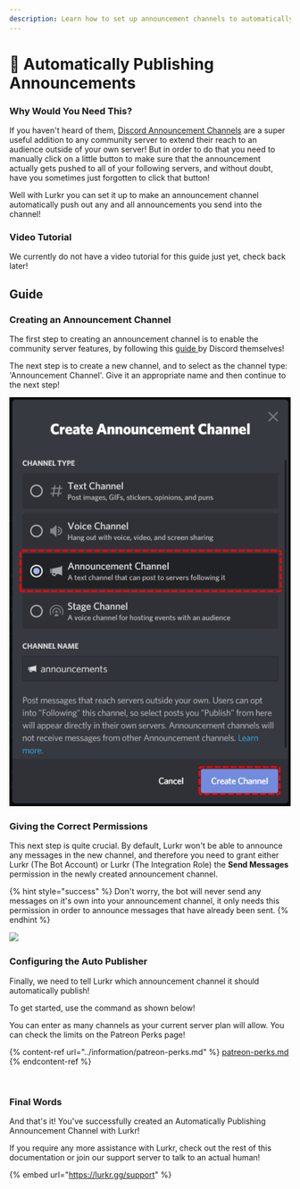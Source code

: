 ```yaml
---
description: Learn how to set up announcement channels to automatically publish themselves!
---
```


# 📣 Automatically Publishing Announcements

### Why Would You Need This?

If you haven't heard of them, [Discord Announcement Channels](https://support.discord.com/hc/en-us/articles/360032008192-Announcement-Channels-) are a super useful addition to any community server to extend their reach to an audience outside of your own server! But in order to do that you need to manually click on a little button to make sure that the announcement actually gets pushed to all of your following servers, and without doubt, have you sometimes just forgotten to click that button!

Well with Lurkr you can set it up to make an announcement channel automatically push out any and all announcements you send into the channel!&#x20;

### Video Tutorial

We currently do not have a video tutorial for this guide just yet, check back later!

## Guide

### Creating an Announcement Channel

The first step to creating an announcement channel is to enable the community server features, by following this [guide ](https://support.discord.com/hc/en-us/articles/360047132851-Enabling-Your-Community-Server)by Discord themselves!

The next step is to create a new channel, and to select as the channel type: 'Announcement Channel'. Give it an appropriate name and then continue to the next step!

![](../.gitbook/assets/kzgyljb.png)

### Giving the Correct Permissions

This next step is quite crucial. By default, Lurkr won't be able to announce any messages in the new channel, and therefore you need to grant either Lurkr (The Bot Account) or Lurkr (The Integration Role) the **Send Messages** permission in the newly created announcement channel.

{% hint style="success" %}
Don't worry, the bot will never send any messages on it's own into your announcement channel, it only needs this permission in order to announce messages that have already been sent.
{% endhint %}

![](https://i.imgur.com/ucfNa8Q.png)

### Configuring the Auto Publisher

Finally, we need to tell Lurkr which announcement channel it should automatically publish!

To get started, use the command as shown below!

You can enter as many channels as your current server plan will allow. You can check the limits on the Patreon Perks page!

{% content-ref url="../information/patreon-perks.md" %}
[patreon-perks.md](../information/patreon-perks.md)
{% endcontent-ref %}

<figure><img src="https://i.imgur.com/98qCXCi.png" alt=""><figcaption></figcaption></figure>

### Final Words

And that's it! You've successfully created an Automatically Publishing Announcement Channel with Lurkr!

If you require any more assistance with Lurkr, check out the rest of this documentation or join our support server to talk to an actual human!

{% embed url="https://lurkr.gg/support" %}
